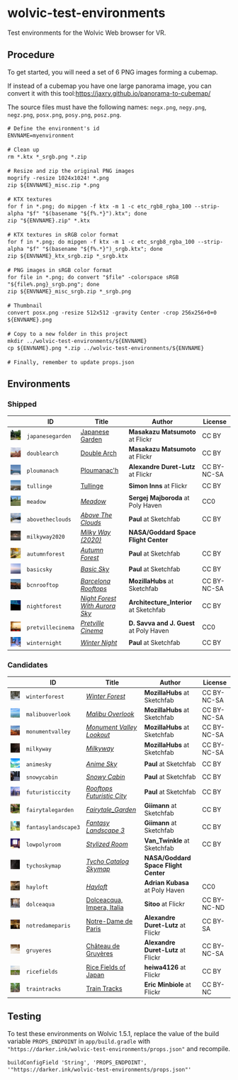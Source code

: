 # wolvic-test-environments

Test environments for the Wolvic Web browser for VR.

## Procedure

To get started, you will need a set of 6 PNG images forming a cubemap.

If instead of a cubemap you have one large panorama image, you can convert it with this tool:https://jaxry.github.io/panorama-to-cubemap/

The source files must have the following names: `negx.png`, `negy.png`, `negz.png`, `posx.png`, `posy.png`, `posz.png`.


```shell
# Define the environment's id
ENVNAME=myenvironment

# Clean up
rm *.ktx *_srgb.png *.zip

# Resize and zip the original PNG images
mogrify -resize 1024x1024! *.png
zip ${ENVNAME}_misc.zip *.png 

# KTX textures
for f in *.png; do mipgen -f ktx -m 1 -c etc_rgb8_rgba_100 --strip-alpha "$f" "$(basename "${f%.*}").ktx"; done
zip "${ENVNAME}.zip" *.ktx

# KTX textures in sRGB color format
for f in *.png; do mipgen -f ktx -m 1 -c etc_srgb8_rgba_100 --strip-alpha "$f" "$(basename "${f%.*}")_srgb.ktx"; done
zip ${ENVNAME}_ktx_srgb.zip *_srgb.ktx

# PNG images in sRGB color format
for file in *.png; do convert "$file" -colorspace sRGB "${file%.png}_srgb.png"; done
zip ${ENVNAME}_misc_srgb.zip *_srgb.png

# Thumbnail
convert posx.png -resize 512x512 -gravity Center -crop 256x256+0+0 ${ENVNAME}.png

# Copy to a new folder in this project
mkdir ../wolvic-test-environments/${ENVNAME}
cp ${ENVNAME}.png *.zip ../wolvic-test-environments/${ENVNAME}

# Finally, remember to update props.json
```

## Environments

### Shipped

|    | ID | Title | Author | License |
| -- | -- | ----- | ------ | ------- |
| ![](japanesegarden/japanesegarden.png) | `japanesegarden` | [Japanese Garden](https://www.flickr.com/photos/vitroids/48868845128/) | **Masakazu Matsumoto** at Flickr | CC BY |  
| ![](doublearch/doublearch.png) | `doublearch` | [Double Arch](https://www.flickr.com/photos/vitroids/48822338172/) | **Masakazu Matsumoto** at Flickr | CC BY |  
| ![](ploumanach/ploumanach.png) | `ploumanach` | [Ploumanac'h](https://www.flickr.com/photos/gadl/22026335904/) | **Alexandre Duret-Lutz** at Flickr | CC BY-NC-SA |  
| ![](tullinge/tullinge.png) | `tullinge` | [Tullinge](https://www.flickr.com/photos/simoninns/24120710880/) | **Simon Inns** at Flickr | CC BY | 
| ![](meadow/meadow.png) | `meadow` | [_Meadow_](https://polyhaven.com/a/meadow_2) | **Sergej Majboroda** at Poly Haven | CC0 |
| ![](abovetheclouds/abovetheclouds.png) | `abovetheclouds` | [_Above The Clouds_](https://sketchfab.com/3d-models/free-skybox-above-the-clouds-77e196f5089040ffb7b4d32c6a3fc035) | **Paul** at Sketchfab | CC BY |
| ![](milkyway2020/milkyway2020.png) | `milkyway2020` | [_Milky Way (2020)_](https://svs.gsfc.nasa.gov/3895) | **NASA/Goddard Space Flight Center** |  |
| ![](autumnforest/autumnforest.png) | `autumnforest` | [_Autumn Forest_](https://sketchfab.com/3d-models/free-skybox-autumn-forest-3ba29976640c4b26a66d6cea0556b7d6) | **Paul** at Sketchfab | CC BY |
| ![](basicsky/basicsky.png) | `basicsky` | [_Basic Sky_](https://sketchfab.com/3d-models/free-skybox-basic-sky-b2a4fd1b92c248abaae31975c9ea79e2) | **Paul** at Sketchfab | CC BY |
| ![](bcnrooftop/bcnrooftop.png) | `bcnrooftop` | [_Barcelona Rooftops_](https://sketchfab.com/3d-models/sky-pano-barcelona-rooftops-0f836cdac86441ec93593620c71ec3d6) | **MozillaHubs** at Sketchfab | CC BY-NC-SA |
| ![](nightforest/nightforest.png) | `nightforest` | [_Night Forest With Aurora Sky_](https://sketchfab.com/3d-models/sky-box-8k-night-forest-scene-with-aurora-sky-a626c2f3eda14177b07f9c345a17df60) | **Architecture_Interior** at Sketchfab | CC BY |
| ![](pretvillecinema/pretvillecinema.png) | `pretvillecinema` | [_Pretville Cinema_](https://polyhaven.com/a/pretville_cinema) | **D. Savva and J. Guest** at Poly Haven | CC0 |
| ![](winternight/winternight.png) | `winternight` | [_Winter Night_](https://sketchfab.com/3d-models/free-skybox-winter-night-9cf1663e9a8647b987ce4f439c22ff50) | **Paul** at Sketchfab | CC BY |

### Candidates

|    | ID | Title | Author | License |
| -- | -- | ----- | ------ | ------- |
| ![](winterforest/winterforest.png) | `winterforest` | [_Winter Forest_](https://sketchfab.com/3d-models/sky-pano-winter-forest-b42c27358ab04e8885ffb2ecf69c352c) | **MozillaHubs** at Sketchfab | CC BY-NC-SA |
| ![](malibuoverlook/malibuoverlook.png) | `malibuoverlook` | [_Malibu Overlook_](https://sketchfab.com/3d-models/sky-pano-malibu-overlook-8ef3cf8d717d4598a661e41fc2a7097f) | **MozillaHubs** at Sketchfab | CC BY-NC-SA |
| ![](monumentvalley/monumentvalley.png) | `monumentvalley` | [_Monument Valley Lookout_](https://sketchfab.com/3d-models/sky-pano-monument-valley-lookout-b9ead322f9bd40ec8eb6a2d33908e592) | **MozillaHubs** at Sketchfab | CC BY-NC-SA |
| ![](milkyway/milkyway.png) | `milkyway` | [_Milkyway_](https://sketchfab.com/3d-models/sky-pano-milkyway-0016725c047a4ea18cd0b5e5ef2fe441) | **MozillaHubs** at Sketchfab | CC BY-NC-SA |
| ![](animesky/animesky.png) | `animesky` | [_Anime Sky_](https://sketchfab.com/3d-models/free-skybox-anime-sky-56a60c1d1e8b44eabff138374f996d8f) | **Paul** at Sketchfab | CC BY |
| ![](snowycabin/snowycabin.png) | `snowycabin` | [_Snowy Cabin_](https://sketchfab.com/3d-models/free-skybox-snowy-cabin-c672c14f6aa64af89b1f52d6d1ac8b24) | **Paul** at Sketchfab | CC BY |
| ![](futuristiccity/futuristiccity.png) | `futuristiccity` | [_Rooftops Futuristic City_](https://sketchfab.com/3d-models/free-skybox-rooftops-futuristic-city-9b65d7f199a74f1dadef76a438244502) | **Paul** at Sketchfab | CC BY |
| ![](fairytalegarden/fairytalegarden.png) | `fairytalegarden` | [_Fairytale_Garden_](https://sketchfab.com/3d-models/fairytale-garden-bc4b1df99f764a7384870dd64ed47313) | **Giimann** at Sketchfab | CC BY |
| ![](fantasylandscape3/fantasylandscape3.png) | `fantasylandscape3` | [_Fantasy Landscape 3_](https://sketchfab.com/3d-models/fantasy-landscape-3-ded6e2bb0cfd4ef785b81fed2178c2fd) | **Giimann** at Sketchfab | CC BY |
| ![](lowpolyroom/lowpolyroom.png) | `lowpolyroom` | [_Stylized Room_](https://sketchfab.com/3d-models/skybox-stylized-room-41f386740dbb4de7af2724734f98151f) | **Van_Twinkle** at Sketchfab | CC BY |
| ![](tychoskymap/tychoskymap.png) | `tychoskymap` | [_Tycho Catalog Skymap_](https://svs.gsfc.nasa.gov/3895) | **NASA/Goddard Space Flight Center** |  |
| ![](hayloft/hayloft.png) | `hayloft` | [_Hayloft_](https://polyhaven.com/a/hayloft) | **Adrian Kubasa** at Poly Haven | CC0 |
| ![](dolceaqua/dolceaqua.png) | `dolceaqua` | [Dolceacqua, Impera, Italia](https://www.flickr.com/photos/sitoo/36240831915/) | **Sitoo** at Flickr | CC BY-NC-ND |  
| ![](notredameparis/notredameparis.png) | `notredameparis` | [ Notre-Dame de Paris](https://www.flickr.com/photos/gadl/403173357/) | **Alexandre Duret-Lutz** at Flickr | CC BY-SA |  
| ![](gruyeres/gruyeres.png) | `gruyeres` | [Château de Gruyères](https://www.flickr.com/photos/gadl/11210239776/) | **Alexandre Duret-Lutz** at Flickr | CC BY-NC-SA |  
| ![](ricefields/ricefields.png) | `ricefields` | [Rice Fields of Japan](https://www.flickr.com/photos/heiwa4126/3662789054/) | **heiwa4126** at Flickr | CC BY |  
| ![](traintracks/traintracks.png) | `traintracks` | [Train Tracks](https://www.flickr.com/photos/eminbiole/36565746090/) | **Eric Minbiole** at Flickr | CC BY-NC |  



## Testing

To test these environments on Wolvic 1.5.1, replace the value of the build variable `PROPS_ENDPOINT` in `app/build.gradle` with `"https://darker.ink/wolvic-test-environments/props.json"` and recompile.

```
buildConfigField 'String', 'PROPS_ENDPOINT', '"https://darker.ink/wolvic-test-environments/props.json"'
```

